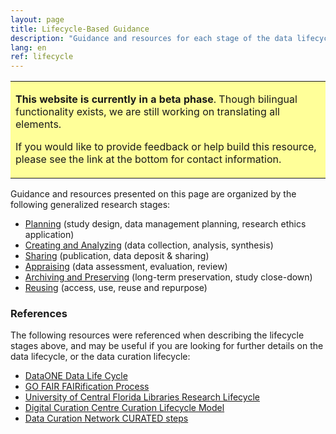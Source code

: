 ```yaml
---
layout: page
title: Lifecycle-Based Guidance
description: "Guidance and resources for each stage of the data lifecycle."
lang: en
ref: lifecycle
---
```


<table style="background-color: #ffff99;">
<tbody>
<tr>
<td>
<p><b>This website is currently in a beta phase</b>. Though bilingual functionality exists, we are still working on translating all elements.</p>
<p>If you would like to provide feedback or help build this resource, please see the link at the bottom for contact information.</p>
</td>
</tr>
</tbody>
</table>

Guidance and resources presented on this page are organized by the following generalized research stages:
* [Planning](planning) (study design, data management planning, research ethics application)
* [Creating and Analyzing](creating-and-analyzing) (data collection, analysis, synthesis)
* [Sharing](sharing) (publication, data deposit & sharing)
* [Appraising](appraising) (data assessment, evaluation, review)
* [Archiving and Preserving](archiving-and-preserving) (long-term preservation, study close-down)
* [Reusing](reusing) (access, use, reuse and repurpose)

<!---
## Planning
*(study design, data management planning, research ethics application)*

This is a researcher focused stage in which a project is conceived and designed. Curators, data managers, and research data management librarians may be asked to assist researchers in the data management planning aspects of a research project. The research team should consider how the data will be collected or generated, structured, described and documented, and how the data will be stored and managed throughout the project. It is also beneficial to plan where and how the data will be shared at the project's conclusion. If data or code from external sources will be used in the research project, their terms of use should be noted.

Tools such as the [DMP Assistant](https://assistant.portagenetwork.ca/) will be useful for thinking through data management in the various stages of the [research data lifecycle](https://old.dataone.org/data-life-cycle).  

*Tools and resources in the following categories may be helpful:* [active data management](https://portage-ceg.github.io/tools-and-resources/#active+data+management), [data management planning](https://portage-ceg.github.io/tools-and-resources/#data+management+planning), [data repositories](https://portage-ceg.github.io/tools-and-resources/#data+repositories), [documentation](https://portage-ceg.github.io/tools-and-resources/#documentation), [file formats](https://portage-ceg.github.io/tools-and-resources/#file+formats), [file naming](https://portage-ceg.github.io/tools-and-resources/#file+naming), [Indigenous knowledge](https://portage-ceg.github.io/tools-and-resources/#indigenous+knowledge), [sensitive data](https://portage-ceg.github.io/tools-and-resources/#sensitive+data), [metadata standards](https://portage-ceg.github.io/tools-and-resources/#metadata+standards), [ontologies](https://portage-ceg.github.io/tools-and-resources/#ontologies), [readme files](https://portage-ceg.github.io/tools-and-resources/#readme+files), [RDM](https://portage-ceg.github.io/tools-and-resources/#rdm), [research data licensing](https://portage-ceg.github.io/tools-and-resources/#research+data+licensing), [software licensing](https://portage-ceg.github.io/tools-and-resources/#software+licensing), [version control](https://portage-ceg.github.io/tools-and-resources/#version+control).

## Creating and Analyzing
*(data collection, analysis, synthesis)*

In this researcher-focused stage, observations are made and datasets are created. In some cases, previously collected data or code from external sources may be reused or repurposed. There should be a plan in place to maintain and assure data quality and data integrity throughout the research project. The steps and methods used to process and analyze raw data should be documented, and any changes to the raw data files should be noted.

Descriptive metadata and documentation are an important part of this stage, and curators, data librarians and research support staff may have a role to play in creating or enhancing documentation and description.

*Tools and resources in the following categories may be helpful:* [active data management](https://portage-ceg.github.io/tools-and-resources/#data+management+planning), [codebooks](https://portage-ceg.github.io/tools-and-resources/#codebooks), [data cleaning](https://portage-ceg.github.io/tools-and-resources/#data+cleaning), [data dictionaries](https://portage-ceg.github.io/tools-and-resources/#data+dictionaries), [data reuse](https://portage-ceg.github.io/tools-and-resources/#data+reuse), [data visualization](https://portage-ceg.github.io/tools-and-resources/#data+visualization), [data wrangling](https://portage-ceg.github.io/tools-and-resources/#data+wrangling), [documentation](https://portage-ceg.github.io/tools-and-resources/#documentation), [file formats](https://portage-ceg.github.io/tools-and-resources/#file+formats), [file naming](https://portage-ceg.github.io/tools-and-resources/#file+naming), [metadata](https://portage-ceg.github.io/tools-and-resources/#metadata), [metadata standards](https://portage-ceg.github.io/tools-and-resources/#metadata+standards), [qualitative data](https://portage-ceg.github.io/tools-and-resources/#qualitative+data), [quantitative data](https://portage-ceg.github.io/tools-and-resources/#quantitative+data), [readme files](https://portage-ceg.github.io/tools-and-resources/#readme+files), [security](https://portage-ceg.github.io/tools-and-resources/#security), [version control](https://portage-ceg.github.io/tools-and-resources/#version+control).

## Sharing
*(publication, data deposit & sharing)*

In this stage, data are prepared for sharing, publishing, and preservation. It is important to consider what data can be shared, and any legal or ethical obligations that may limit how the data can be shared.  The research team may need to select an appropriate disciplinary repository, a generalist repository, or make other arrangements to share their data.

Some repositories have a self-mediated deposit and publication process, while others may have dedicated curators to assist researchers. There may be specific recommendations or requirements for what file formats and metadata standards can be used, what accompanying documentation should be included, and what licenses can be applied. Various factors such as the repository policies for stewardship and data retention, mechanisms for user support, and the ability to assign unique identifiers should be considered.  Tools such as the [Repository Finder tool](https://repositoryfinder.datacite.org/) and [re3data](https://www.re3data.org/), and guidance such as [The TRUST Principles for Digital Repositories](https://doi.org/10.1038/s41597-020-0486-7) can aid the selection process.

*Tools and resources in the following categories may be helpful:* [codebooks](https://portage-ceg.github.io/tools-and-resources/#codebooks), [confidentiality](https://portage-ceg.github.io/tools-and-resources/#confidentiality), [data archiving](https://portage-ceg.github.io/tools-and-resources/#data+archiving), [data cleaning](https://portage-ceg.github.io/tools-and-resources/#data+cleaning), [data deposit](https://portage-ceg.github.io/tools-and-resources/#data+deposit), [data repositories](https://portage-ceg.github.io/tools-and-resources/#data+repositories), [data reuse](https://portage-ceg.github.io/tools-and-resources/#data+reuse), [data visualization](https://portage-ceg.github.io/tools-and-resources/#data+visualization), [data wrangling](https://portage-ceg.github.io/tools-and-resources/#data+wrangling), [de-identification](https://portage-ceg.github.io/tools-and-resources/#de-identification), [documentation](https://portage-ceg.github.io/tools-and-resources/#documentation), [FAIR](https://portage-ceg.github.io/tools-and-resources/#FAIR), [file formats](https://portage-ceg.github.io/tools-and-resources/#file+formats), [file naming](https://portage-ceg.github.io/tools-and-resources/#file+naming), [metadata](https://portage-ceg.github.io/tools-and-resources/#metadata), [metadata standards](https://portage-ceg.github.io/tools-and-resources/#metadata+standards), [readme files](https://portage-ceg.github.io/tools-and-resources/#readme+files), [policies](https://portage-ceg.github.io/tools-and-resources/#policies), [research data licensing](https://portage-ceg.github.io/tools-and-resources/#research+data+licensing), [scholarly impact](https://portage-ceg.github.io/tools-and-resources/#scholarly+impact), [security](https://portage-ceg.github.io/tools-and-resources/#security), [sensitive data](https://portage-ceg.github.io/tools-and-resources/#sensitive+data), [software licensing](https://portage-ceg.github.io/tools-and-resources/#research+data+licensing).

## Appraising
*(data assessment, evaluation, review)*

In this stage of the lifecycle, a data deposit is reviewed for completeness and compliance with a repository’s terms of use, and the overall FAIRness of the deposit may be assessed. A curator may work with the research team to enhance the usability and accessibility of the dataset. The Data Curation Network's [CURATED checklist](https://datacurationnetwork.org/resources/) is one framework that will guide a curator through the curation process. Steps include checking and understanding the data files and associated documentation, requesting missing information, augmenting metadata for findability, transforming files if necessary, evaluating the FAIRness of a deposit, and documenting all curation activities.

Some of the tasks a curator may perform:
- Check datasets for compliance with the repository terms of service
- Perform quality assurance through file audit and code review
- Assess files for disclosure risk or intellectual property concerns
- Review, enhance, or create documentation
- Help select an appropriate license for the data
- Make recommendations on file formats for accessibility in the short and long term
- Verify metadata quality and augment or restructure to facilitate discoverability and interoperability
- Request missing or ambiguous information or changes from data creators

*Tools and resources in the following categories may be helpful:* [assessment](https://portage-ceg.github.io/tools-and-resources/#assessment), [best practices](https://portage-ceg.github.io/tools-and-resources/#best+practices), [case studies](https://portage-ceg.github.io/tools-and-resources/#case+studies), [checklists & workflows](https://portage-ceg.github.io/tools-and-resources/#checklists+and+workflows), [codebooks](https://portage-ceg.github.io/tools-and-resources/#codebooks), [data appraisal](https://portage-ceg.github.io/tools-and-resources/#data+appraisal), [data cleaning](https://portage-ceg.github.io/tools-and-resources/#data+cleaning), [data dictionaries](https://portage-ceg.github.io/tools-and-resources/#data+dictionaries), [data wrangling](https://portage-ceg.github.io/tools-and-resources/#data+wrangling), [de-identification](https://portage-ceg.github.io/tools-and-resources/#de-identification), [documentation](https://portage-ceg.github.io/tools-and-resources/#documentation), [FAIR](https://portage-ceg.github.io/tools-and-resources/#FAIR), [file formats](https://portage-ceg.github.io/tools-and-resources/#file+formats), [file naming](https://portage-ceg.github.io/tools-and-resources/#file+naming), [Indigenous knowledge](https://portage-ceg.github.io/tools-and-resources/#indigenous+knowledge), [metadata](https://portage-ceg.github.io/tools-and-resources/#metadata), [metadata standards](https://portage-ceg.github.io/tools-and-resources/#metadata+standards), [ontologies](https://portage-ceg.github.io/tools-and-resources/#ontologies), [readme files](https://portage-ceg.github.io/tools-and-resources/#readme+files), [research data licensing](https://portage-ceg.github.io/tools-and-resources/#research+data+licensing), [sensitive data](https://portage-ceg.github.io/tools-and-resources/#sensitive+data), [software licensing](https://portage-ceg.github.io/tools-and-resources/#research+data+licensing).

## Archiving and Preserving
*(long-term preservation, study close-down)*

In this stage, a curator or preservationist may take steps to ensure short-term access to research data, and the long-term preservation and retention of the data. Preservation actions may include file validation, creating preservation metadata and documentation, assigning representation information, and ensuring acceptable data structures. Files may be migrated or transformed for storage or to help ensure they remain accessible over time. It is important to document all actions to ensure the integrity and authenticity of the data. Data should be stored in a secure manner, and the length of retention may depend on the repository policies, or external requirements, such as legal obligations.

*Tools and resources in the following categories may be helpful:* [data appraisal](https://portage-ceg.github.io/tools-and-resources/#data+appraisal), [data archiving](https://portage-ceg.github.io/tools-and-resources/#data+archiving), [data asset framework](https://portage-ceg.github.io/tools-and-resources/#data+asset+framwork), [data citation](https://portage-ceg.github.io/tools-and-resources/#data+citation), [data destruction](https://portage-ceg.github.io/tools-and-resources/#data+destruction), [documentation](https://portage-ceg.github.io/tools-and-resources/#documentation), [file formats](https://portage-ceg.github.io/tools-and-resources/#file+formats), [metadata](https://portage-ceg.github.io/tools-and-resources/#metadata), [preservation](https://portage-ceg.github.io/tools-and-resources/#preservation), [scholarly impact](https://portage-ceg.github.io/tools-and-resources/#scholarly+impact), [security](https://portage-ceg.github.io/tools-and-resources/#security).

## Reusing
*(access, use, reuse and repurpose)*

In this stage, data or code are re-purposed or re-used. Robust access controls and authentication procedures may be applicable.
Ideally data and code that have been published will have a persistent identifier or accession number, and a license or clearly stated terms of use. These research outputs may be integrated with other sources, or processed and analyzed in new ways. New data or derived products may be created and published. Data and software citation should be encouraged.

*Tools and resources in the following categories may be helpful:* [active data management](https://portage-ceg.github.io/tools-and-resources/#active+data+management), [data citation](https://portage-ceg.github.io/tools-and-resources/#data+citation), [data management planning](https://portage-ceg.github.io/tools-and-resources/#data+management+planning), [data reuse](https://portage-ceg.github.io/tools-and-resources/#data+reuse), [data wrangling](https://portage-ceg.github.io/tools-and-resources/#data+wrangling), [qualitative data](https://portage-ceg.github.io/tools-and-resources/#qualitative+data), [quantitative data](https://portage-ceg.github.io/tools-and-resources/#quantitative+data), [RDM](https://portage-ceg.github.io/tools-and-resources/#RDM), [research data licensing](https://portage-ceg.github.io/tools-and-resources/#research+data+licensing), [scholarly communications](https://portage-ceg.github.io/tools-and-resources/#scholarly+communications), [scholarly impact](https://portage-ceg.github.io/tools-and-resources/#scholarly+impact), [software licensing](https://portage-ceg.github.io/tools-and-resources/#research+data+licensing), [version control](https://portage-ceg.github.io/tools-and-resources/#version+control).

--->

### References

The following resources were referenced when describing the lifecycle stages above, and may be useful if you are looking for further details on the data lifecycle, or the data curation lifecycle:

- [DataONE Data Life Cycle](https://old.dataone.org/data-life-cycle)
- [GO FAIR FAIRification Process](https://www.go-fair.org/fair-principles/fairification-process/)
- [University of Central Florida Libraries Research Lifecycle](https://library.ucf.edu/about/departments/scholarly-communication/overview-research-lifecycle/)
- [Digital Curation Centre Curation Lifecycle Model](https://www.dcc.ac.uk/guidance/curation-lifecycle-model)
- [Data Curation Network CURATED steps](https://datacurationnetwork.org/resources/)

<!--- this autogenerates lists of available categories with the category name as the h2

{% for category in site.categories %}
  <h2>{{ category[0] }}</h2>
  <ul>
    {% for post in category[1] %}
      <li><a href="{{ post.url }}">{{ post.title }}</a></li>
    {% endfor %}
  </ul>
{% endfor %}

--->
